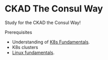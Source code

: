 # CKAD The Consul Way
Study for the CKAD the Consul Way!


Prerequisites

* Understanding of [K8s Fundamentals](https://kubernetes.io/docs/tutorials/kubernetes-basics/).
* K8s clusters 
* [Linux fundamentals](https://medium.com/@timel3ssn3ss/linux-fundamentals-e1d5d2215715).
